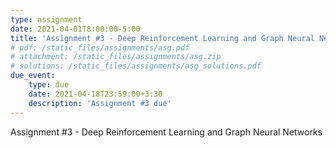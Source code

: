 ```yaml
---
type: assignment
date: 2021-04-01T8:00:00-5:00
title: 'Assignment #3 - Deep Reinforcement Learning and Graph Neural Networks'
# pdf: /static_files/assignments/asg.pdf
# attachment: /static_files/assignments/asg.zip
# solutions: /static_files/assignments/asg_solutions.pdf
due_event: 
    type: due
    date: 2021-04-18T23:59:00+3:30
    description: 'Assignment #3 due'
---
```

Assignment #3 - Deep Reinforcement Learning and Graph Neural Networks